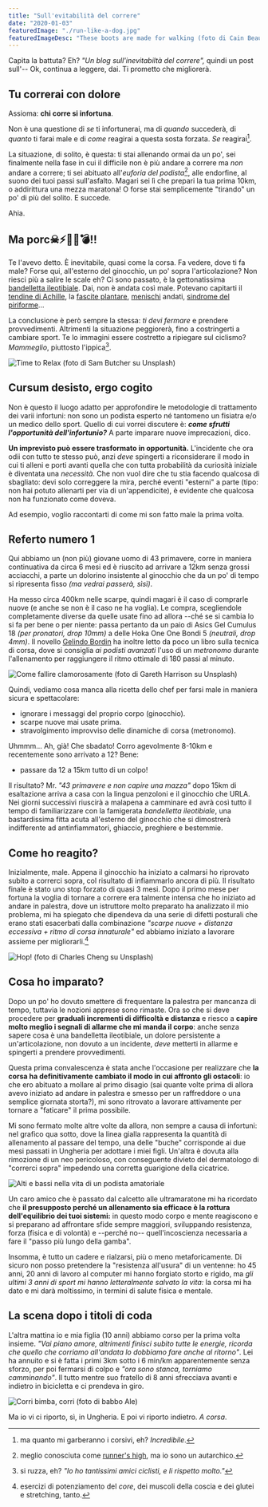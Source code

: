 ```yaml
---
title: "Sull'evitabilità del correre"
date: "2020-01-03"
featuredImage: "./run-like-a-dog.jpg"
featuredImageDesc: "These boots are made for walking (foto di Cain Beaudoin su Unsplash)"
---
```


Capìta la battuta? Eh? _"Un blog sull'inevitabiltà del correre",_ quindi un post sull'-- Ok, continua a leggere, dai. Ti prometto che migliorerà.<!-- end -->

## Tu correrai con dolore

Assioma: **chi corre si infortuna**.

Non è una questione di _se_ ti infortunerai, ma di _quando_ succederà, di _quanto_ ti farai male e di _come_ reagirai a questa sosta forzata. _Se_ reagirai[^1].

La situazione, di solito, è questa: ti stai allenando ormai da un po', sei finalmente nella fase in cui il difficile non è più andare a correre ma _non_ andare a correre; ti sei abituato all'_euforia del podista_[^2], alle endorfine, al suono dei tuoi passi sull'asfalto. Magari sei lì che prepari la tua prima 10km, o addirittura una mezza maratona! O forse stai semplicemente "tirando" un po' di più del solito. E succede.

Ahia.

## Ma porc☠⚡🔪🌟💣‼

Te l'avevo detto. È inevitabile, quasi come la corsa. Fa vedere, dove ti fa male? Forse qui, all'esterno del ginocchio, un po' sopra l'articolazione? Non riesci più a salire le scale eh? Ci sono passato, è la gettonatissima [bandelletta ileotibiale](https://www.albanesi.it/corsa/running/sindrome-della-bandelletta-ileotibiale.htm). Dai, non è andata così male. Potevano capitarti il [tendine di Achille](https://www.albanesi.it/corsa/running/tendinopatia-del-tendine-di-achille.htm), la [fascite plantare](https://www.albanesi.it/corsa/running/fascite-plantare.htm), [menischi](https://www.albanesi.it/corsa/running/menisco.htm) andati, [sindrome del piriforme](https://www.albanesi.it/medicina-sportiva/sindrome-del-piriforme.htm)...

La conclusione è però sempre la stessa: _ti devi fermare_ e prendere provvedimenti. Altrimenti la situazione peggiorerà, fino a costringerti a cambiare sport. Te lo immagini essere costretto a ripiegare sul ciclismo? _Mammeglio_, piuttosto l'ippica[^3].

![Time to Relax (foto di Sam Butcher su Unsplash)](time-to-relax.jpg)

## Cursum desisto, ergo cogito

Non è questo il luogo adatto per approfondire le metodologie di trattamento dei varii infortuni: non sono un podista esperto né tantomeno un fisiatra e/o un medico dello sport. Quello di cui vorrei discutere è: _**come sfrutti l'opportunità dell'infortunio?**_ A parte imparare nuove imprecazioni, dico.

**Un imprevisto può essere trasformato in opportunità.** L'incidente che ora odii con tutto te stesso può, anzi _deve_ spingerti a riconsiderare il modo in cui ti alleni e porti avanti quella che con tutta probabilità da curiosità iniziale è diventata una _necessità_. Che non vuol dire che tu stia facendo qualcosa di sbagliato: devi solo correggere la mira, perché eventi "esterni" a parte (tipo: non hai potuto allenarti per via di un'appendicite), è evidente che qualcosa non ha funzionato come doveva.

Ad esempio, voglio raccontarti di come mi son fatto male la prima volta.

## Referto numero 1

Qui abbiamo un (non più) giovane uomo di 43 primavere, corre in maniera continuativa da circa 6 mesi ed è riuscito ad arrivare a 12km senza grossi acciacchi, a parte un dolorino insistente al ginocchio che da un po' di tempo si ripresenta fisso _(ma vedrai passerà, sìsì)_.

Ha messo circa 400km nelle scarpe, quindi magari è il caso di comprarle nuove (e anche se non è il caso ne ha voglia). Le compra, scegliendole completamente diverse da quelle usate fino ad allora --ché se si cambia lo si fa per bene o per niente: passa pertanto da un paio di Asics Gel Cumulus 18 _(per pronatori, drop 10mm)_ a delle Hoka One One Bondi 5 _(neutrali, drop 4mm)_. Il novello [Gelindo Bordin](https://it.wikipedia.org/wiki/Gelindo_Bordin) ha inoltre letto da poco un libro sulla tecnica di corsa, dove si consiglia _ai podisti avanzati_ l'uso di un _metronomo_ durante l'allenamento per raggiungere il ritmo ottimale di 180 passi al minuto.

![Come fallire clamorosamente (foto di Gareth Harrison su Unsplash)](epic-fail.jpg)

Quindi, vediamo cosa manca alla ricetta dello chef per farsi male in maniera sicura e spettacolare:

- ignorare i messaggi del proprio corpo (ginocchio).
- scarpe nuove mai usate prima.
- stravolgimento improvviso delle dinamiche di corsa (metronomo).

Uhmmm... Ah, già! Che sbadato! Corro agevolmente 8-10km e recentemente sono arrivato a 12? Bene:

- passare da 12 a 15km tutto di un colpo!

Il risultato? Mr. _"43 primavere e non capire una mazza"_ dopo 15km di esaltazione arriva a casa con la lingua penzoloni e il ginocchio che URLA. Nei giorni successivi riuscirà a malapena a camminare ed avrà così tutto il tempo di familiarizzare con la famigerata _bandelletta ileotibiale_, una bastardissima fitta acuta all'esterno del ginocchio che si dimostrerà indifferente ad antinfiammatori, ghiaccio, preghiere e bestemmie.

## Come ho reagito?

Inizialmente, male. Appena il ginocchio ha iniziato a calmarsi ho riprovato subito a correrci sopra, col risultato di infiammarlo ancora di più. Il risultato finale è stato uno stop forzato di quasi 3 mesi. Dopo il primo mese per fortuna la voglia di tornare a correre era talmente intensa che ho iniziato ad andare in palestra, dove un istruttore molto preparato ha analizzato il mio problema, mi ha spiegato che dipendeva da una serie di difetti posturali che erano stati esacerbati dalla combinazione _"scarpe nuove + distanza eccessiva + ritmo di corsa innaturale"_ ed abbiamo iniziato a lavorare assieme per migliorarli.[^4]

![Hop! (foto di Charles Cheng su Unsplash)](flip.jpg)

## Cosa ho imparato?

Dopo un po' ho dovuto smettere di frequentare la palestra per mancanza di tempo, tuttavia le nozioni apprese sono rimaste. Ora so che si deve procedere per **graduali incrementi di difficoltà e distanza** e riesco a **capire molto meglio i segnali di allarme che mi manda il corpo**: anche senza sapere cosa è una bandelletta ileotibiale, un dolore persistente a un'articolazione, non dovuto a un incidente, _deve_ metterti in allarme e spingerti a prendere provvedimenti.

Questa prima convalescenza è stata anche l'occasione per realizzare che **la corsa ha definitivamente cambiato il modo in cui affronto gli ostacoli**: io che ero abituato a mollare al primo disagio (sai quante volte prima di allora avevo iniziato ad andare in palestra e smesso per un raffreddore o una semplice giornata storta?), mi sono ritrovato a lavorare attivamente per tornare a "faticare" il prima possibile.

Mi sono fermato molte altre volte da allora, non sempre a causa di infortuni: nel grafico qua sotto, dove la linea gialla rappresenta la quantità di allenamento al passare del tempo, una delle "buche" corrisponde ai due mesi passati in Ungheria per adottare i miei figli. Un'altra è dovuta alla rimozione di un neo pericoloso, con conseguente divieto del dermatologo di "correrci sopra" impedendo una corretta guarigione della cicatrice.

![Alti e bassi nella vita di un podista amatoriale](tutti-i-miei-sbagli.png)

Un caro amico che è passato dal calcetto alle ultramaratone mi ha ricordato che **il presupposto perché un allenamento sia efficace è la rottura dell'equilibrio dei tuoi sistemi:** in questo modo corpo e mente reagiscono e si preparano ad affrontare sfide sempre maggiori, sviluppando resistenza, forza (fisica e di volontà) e --perché no-- quell'incoscienza necessaria a fare il "passo più lungo della gamba".

Insomma, è tutto un cadere e rialzarsi, più o meno metaforicamente. Di sicuro non posso pretendere la "resistenza all'usura" di un ventenne: ho 45 anni, 20 anni di lavoro al computer mi hanno forgiato storto e rigido, ma _gli ultimi 3 anni di sport mi hanno letteralmente salvato la vita:_ la corsa mi ha dato e mi darà moltissimo, in termini di salute fisica e mentale.

## La scena dopo i titoli di coda

L'altra mattina io e mia figlia (10 anni) abbiamo corso per la prima volta insieme. _"Vai piano amore, altrimenti finisci subito tutte le energie, ricorda che quello che corriamo all'andata lo dobbiamo fare anche al ritorno"_. Lei ha annuito e si è fatta i primi 3km sotto i 6 min/km apparentemente senza sforzo, per poi fermarsi di colpo e _"ora sono stanca, torniamo camminando"_. Il tutto mentre suo fratello di 8 anni sfrecciava avanti e indietro in bicicletta e ci prendeva in giro.

![Corri bimba, corri (foto di babbo Ale)](run-baby-run.jpg)

Ma io vi ci riporto, sì, in Ungheria. E poi vi riporto indietro. _A corsa_.

[^1]: ma quanto mi garberanno i corsivi, eh? _Incredibile_.
[^2]: meglio conosciuta come [runner's high](https://it.wikipedia.org/wiki/Endorfine#Runner's_high), ma io sono un autarchico.
[^3]: si ruzza, eh? _"Io ho tantissimi amici ciclisti, e li rispetto molto."_
[^4]: esercizi di potenziamento del _core_, dei muscoli della coscia e dei glutei e stretching, tanto.

